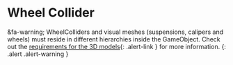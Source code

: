 # Wheel Collider


&fa-warning; WheelColliders and visual meshes (suspensions, calipers and wheels) must reside in different
	hierarchies inside the GameObject. Check out the [requirements for the 3D models](#){: .alert-link }
	for more information.
{: .alert .alert-warning }


